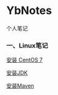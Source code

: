 # YbNotes
个人笔记

### 一、Linux笔记

 [安装 CentOS 7](Linux/CentOS7.md) 

 [安装JDK](Linux/JDK.md) 

 [安装Maven](Linux/Maven.md) 




